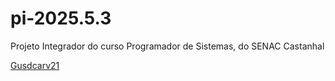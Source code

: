 # pi-2025.5.3
Projeto Integrador do curso Programador de Sistemas, do SENAC Castanhal


[Gusdcarv21](https://github.com/gusdcarv21)
